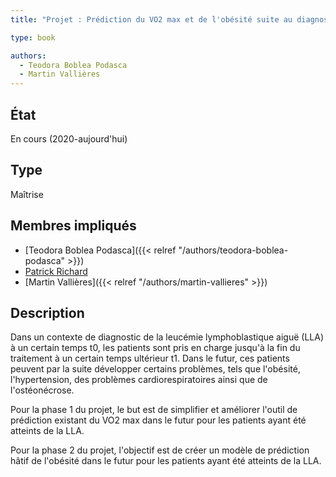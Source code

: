 ```yaml
---
title: "Projet : Prédiction du VO2 max et de l'obésité suite au diagnostic de la leucémie lymphoblastique aiguë"

type: book

authors:
  - Teodora Boblea Podasca
  - Martin Vallières
---
```


## État

En cours (2020-aujourd'hui)

## Type

Maîtrise

## Membres impliqués

- [Teodora Boblea Podasca]({{< relref "/authors/teodora-boblea-podasca" >}})
- [Patrick Richard](https://www.usherbrooke.ca/recherche/specialistes/details/patrick.richard)
- [Martin Vallières]({{< relref "/authors/martin-vallieres" >}})

## Description

Dans un contexte de diagnostic de la leucémie lymphoblastique aiguë (LLA) à un certain temps t0, les patients sont pris
en charge jusqu'à la fin du traitement à un certain temps ultérieur t1. Dans le futur, ces patients peuvent par la suite
développer certains problèmes, tels que l'obésité, l'hypertension, des problèmes cardiorespiratoires ainsi que de
l'ostéonécrose.

Pour la phase 1 du projet, le but est de simplifier et améliorer l'outil de prédiction existant du VO2 max dans le futur
pour les patients ayant été atteints de la LLA.

Pour la phase 2 du projet, l'objectif est de créer un modèle de prédiction hâtif de l'obésité dans le futur pour les
patients ayant été atteints de la LLA.
